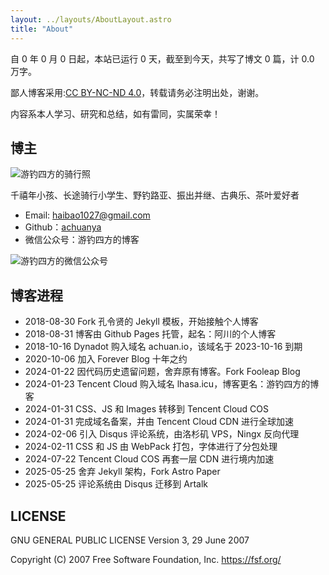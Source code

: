 ```yaml
---
layout: ../layouts/AboutLayout.astro
title: "About"
---
```


自 <span id="start-year" class="font-bold text-accent">0</span> 年 <span id="start-month" class="font-bold text-accent">0</span> 月 <span id="start-day" class="font-bold text-accent">0</span> 日起，本站已运行 <span id="running-days" class="font-bold text-accent">0</span> 天，截至到今天，共写了博文 <span id="total-posts" class="font-bold text-accent">0</span> 篇，计 <span id="total-words" class="font-bold text-accent">0.0</span> 万字。

鄙人博客采用:<a href="https://creativecommons.org/licenses/by-nc-nd/3.0/deed.zh-hans" target="_blank">CC BY-NC-ND 4.0</a>，转载请务必注明出处，谢谢。

内容系本人学习、研究和总结，如有雷同，实属荣幸！

## 博主

![游钓四方的骑行照](https://cos.lhasa.icu/StylePictures/my-photo.jpg_736 "游钓四方的骑行照")

千禧年小孩、长途骑行小学生、野钓路亚、振出并继、古典乐、茶叶爱好者

- Email: <haibao1027@gmail.com>
- Github：<a href="https://github.com/achuanya" target="_blank">achuanya</a>
- 微信公众号：游钓四方的博客

![游钓四方的微信公众号](https://cos.lhasa.icu/StylePictures/WechatPublicAccount.jpg "生活中从不缺少美，而是缺少发现美的眼睛")

## 博客进程

- 2018-08-30 Fork 孔令贤的 Jekyll 模板，开始接触个人博客
- 2018-08-31 博客由 Github Pages 托管，起名：阿川的个人博客
- 2018-10-16 Dynadot 购入域名 achuan.io，该域名于 2023-10-16 到期
- 2020-10-06 加入 Forever Blog 十年之约
- 2024-01-22 因代码历史遗留问题，舍弃原有博客。Fork Fooleap Blog
- 2024-01-23 Tencent Cloud 购入域名 lhasa.icu，博客更名：游钓四方的博客
- 2024-01-31 CSS、JS 和 Images 转移到 Tencent Cloud COS
- 2024-01-31 完成域名备案，并由 Tencent Cloud CDN 进行全球加速
- 2024-02-06 引入 Disqus 评论系统，由洛杉矶 VPS，Ningx 反向代理
- 2024-02-11 CSS 和 JS 由 WebPack 打包，字体进行了分包处理
- 2024-07-22 Tencent Cloud COS 再套一层 CDN 进行境内加速
- 2025-05-25 舍弃 Jekyll 架构，Fork Astro Paper
- 2025-05-25 评论系统由 Disqus 迁移到 Artalk

## LICENSE

GNU GENERAL PUBLIC LICENSE
Version 3, 29 June 2007

Copyright (C) 2007 Free Software Foundation, Inc. <https://fsf.org/>
